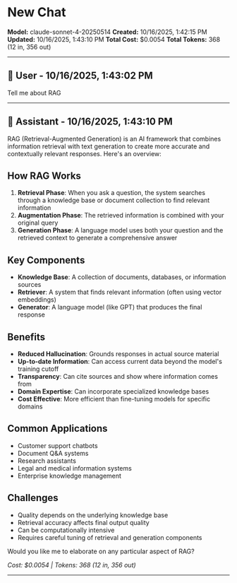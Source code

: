 # New Chat

**Model:** claude-sonnet-4-20250514
**Created:** 10/16/2025, 1:42:15 PM
**Updated:** 10/16/2025, 1:43:10 PM
**Total Cost:** $0.0054
**Total Tokens:** 368 (12 in, 356 out)

---

## 👤 User - 10/16/2025, 1:43:02 PM

Tell me about RAG

---

## 🤖 Assistant - 10/16/2025, 1:43:10 PM

RAG (Retrieval-Augmented Generation) is an AI framework that combines information retrieval with text generation to create more accurate and contextually relevant responses. Here's an overview:

## How RAG Works

1. **Retrieval Phase**: When you ask a question, the system searches through a knowledge base or document collection to find relevant information
2. **Augmentation Phase**: The retrieved information is combined with your original query
3. **Generation Phase**: A language model uses both your question and the retrieved context to generate a comprehensive answer

## Key Components

- **Knowledge Base**: A collection of documents, databases, or information sources
- **Retriever**: A system that finds relevant information (often using vector embeddings)
- **Generator**: A language model (like GPT) that produces the final response

## Benefits

- **Reduced Hallucination**: Grounds responses in actual source material
- **Up-to-date Information**: Can access current data beyond the model's training cutoff
- **Transparency**: Can cite sources and show where information comes from
- **Domain Expertise**: Can incorporate specialized knowledge bases
- **Cost Effective**: More efficient than fine-tuning models for specific domains

## Common Applications

- Customer support chatbots
- Document Q&A systems
- Research assistants
- Legal and medical information systems
- Enterprise knowledge management

## Challenges

- Quality depends on the underlying knowledge base
- Retrieval accuracy affects final output quality
- Can be computationally intensive
- Requires careful tuning of retrieval and generation components

Would you like me to elaborate on any particular aspect of RAG?

*Cost: $0.0054 | Tokens: 368 (12 in, 356 out)*

---

